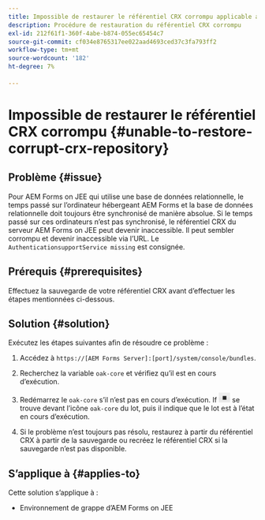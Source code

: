 ```yaml
---
title: Impossible de restaurer le référentiel CRX corrompu applicable au serveur de grappe JEE
description: Procédure de restauration du référentiel CRX corrompu
exl-id: 212f61f1-360f-4abe-b874-055ec65454c7
source-git-commit: cf034e8765317ee022aad4693ced37c3fa793ff2
workflow-type: tm+mt
source-wordcount: '182'
ht-degree: 7%

---
```


# Impossible de restaurer le référentiel CRX corrompu {#unable-to-restore-corrupt-crx-repository}

## Problème {#issue}

Pour AEM Forms on JEE qui utilise une base de données relationnelle, le temps passé sur l’ordinateur hébergeant AEM Forms et la base de données relationnelle doit toujours être synchronisé de manière absolue. Si le temps passé sur ces ordinateurs n’est pas synchronisé, le référentiel CRX du serveur AEM Forms on JEE peut devenir inaccessible. Il peut sembler corrompu et devenir inaccessible via l’URL. Le `AuthenticationsupportService missing` est consignée.

## Prérequis {#prerequisites}

Effectuez la sauvegarde de votre référentiel CRX avant d’effectuer les étapes mentionnées ci-dessous.

## Solution {#solution}

Exécutez les étapes suivantes afin de résoudre ce problème :
1. Accédez à  `https://[AEM Forms Server]:[port]/system/console/bundles`.

1. Recherchez la variable `oak-core` et vérifiez qu’il est en cours d’exécution.

1. Redémarrez le `oak-core` s’il n’est pas en cours d’exécution. If  ![Bouton Pause](/help/forms/using/assets/stop.png) se trouve devant l’icône `oak-core` du lot, puis il indique que le lot est à l’état en cours d’exécution.

1. Si le problème n’est toujours pas résolu, restaurez à partir du référentiel CRX à partir de la sauvegarde ou recréez le référentiel CRX si la sauvegarde n’est pas disponible.


## S’applique à {#applies-to}

Cette solution s’applique à :

* Environnement de grappe d’AEM Forms on JEE